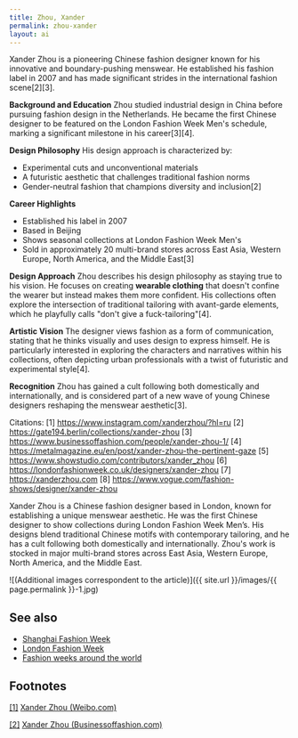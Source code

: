 ```yaml
---
title: Zhou, Xander
permalink: zhou-xander
layout: ai
---
```


Xander Zhou is a pioneering Chinese fashion designer known for his innovative and boundary-pushing menswear. He established his fashion label in 2007 and has made significant strides in the international fashion scene[2][3].

**Background and Education**
Zhou studied industrial design in China before pursuing fashion design in the Netherlands. He became the first Chinese designer to be featured on the London Fashion Week Men's schedule, marking a significant milestone in his career[3][4].

**Design Philosophy**
His design approach is characterized by:
- Experimental cuts and unconventional materials
- A futuristic aesthetic that challenges traditional fashion norms
- Gender-neutral fashion that champions diversity and inclusion[2]

**Career Highlights**
- Established his label in 2007
- Based in Beijing
- Shows seasonal collections at London Fashion Week Men's
- Sold in approximately 20 multi-brand stores across East Asia, Western Europe, North America, and the Middle East[3]

**Design Approach**
Zhou describes his design philosophy as staying true to his vision. He focuses on creating **wearable clothing** that doesn't confine the wearer but instead makes them more confident. His collections often explore the intersection of traditional tailoring with avant-garde elements, which he playfully calls "don't give a fuck-tailoring"[4].

**Artistic Vision**
The designer views fashion as a form of communication, stating that he thinks visually and uses design to express himself. He is particularly interested in exploring the characters and narratives within his collections, often depicting urban professionals with a twist of futuristic and experimental style[4].

**Recognition**
Zhou has gained a cult following both domestically and internationally, and is considered part of a new wave of young Chinese designers reshaping the menswear aesthetic[3].

Citations:
[1] https://www.instagram.com/xanderzhou/?hl=ru
[2] https://gate194.berlin/collections/xander-zhou
[3] https://www.businessoffashion.com/people/xander-zhou-1/
[4] https://metalmagazine.eu/en/post/xander-zhou-the-pertinent-gaze
[5] https://www.showstudio.com/contributors/xander_zhou
[6] https://londonfashionweek.co.uk/designers/xander-zhou
[7] https://xanderzhou.com
[8] https://www.vogue.com/fashion-shows/designer/xander-zhou

Xander Zhou is a Chinese fashion designer based in London, known for establishing a unique menswear aesthetic. He was the first Chinese designer to show collections during London Fashion Week Men’s. His designs blend traditional Chinese motifs with contemporary tailoring, and he has a cult following both domestically and internationally. Zhou's work is stocked in major multi-brand stores across East Asia, Western Europe, North America, and the Middle East.

![(Additional images correspondent to the article)]({{ site.url }}/images/{{ page.permalink }}-1.jpg)

## See also

+ [Shanghai Fashion Week](shanghai-fashion-week)
+ [London Fashion Week](london-fashion-week)
+ [Fashion weeks around the world](fashion-weeks-around-the-world)

## Footnotes

[[1]](#a1) [Xander Zhou (Weibo.com)](https://www.weibo.com/xanderzhou?nick=XanderZhou&is_hot=1)

[[2]](#a2) [Xander Zhou (Businessoffashion.com)](https://www.businessoffashion.com/community/people/xander-zhou-1)
